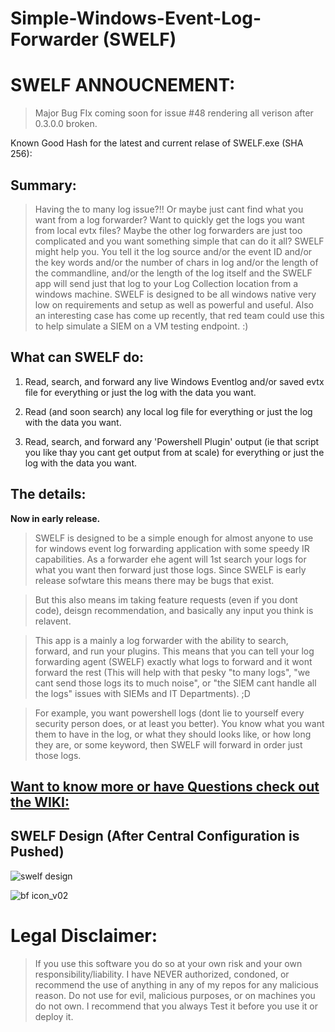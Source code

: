 # Simple-Windows-Event-Log-Forwarder (SWELF) 

# SWELF ANNOUCNEMENT:
> Major Bug FIx coming soon for issue #48 rendering all verison after 0.3.0.0 broken.

Known Good Hash for the latest and current relase of SWELF.exe (SHA 256): 

## Summary:

> Having the to many log issue?!! Or maybe just cant find what you want from a log forwarder? Want to quickly get the logs you want from local evtx files? Maybe the other log forwarders are just too complicated and you want something simple that can do it all? SWELF might help you. You tell it the log source and/or the event ID and/or the key words and/or the number of chars in log and/or the length of the commandline, and/or the length of the log itself and the SWELF app will send just that log to your Log Collection location from a windows machine. SWELF is designed to be all windows native very low on requirements and setup as well as powerful and useful. Also an interesting case has come up recently, that red team could use this to help simulate a SIEM on a VM testing endpoint. :)

## What can SWELF do:

1. Read, search, and forward any live Windows Eventlog and/or saved evtx file for everything or just the log with the data you want.

2. Read (and soon search) any local log file for everything or just the log with the data you want.

3. Read, search, and forward any 'Powershell Plugin' output (ie that script you like thay you cant get output from at scale) for everything or just the log with the data you want.

## The details:

**Now in early release.** 
> SWELF is designed to be a simple enough for almost anyone to use for windows event log forwarding application with some speedy IR capabilities. As a forwarder ehe agent will 1st search your logs for what you want then forward just those logs. 
Since SWELF is early release sofwtare this means there may be bugs that exist. 

> But this also means im taking feature requests (even if you dont code), deisgn recommendation, and basically any input you think is relavent.

> This app is a mainly a log forwarder with the ability to search, forward, and run your plugins. This means that you can tell your log forwarding agent (SWELF) exactly what logs to forward and it wont forward the rest (This will help with that pesky "to many logs", "we cant send those logs its to much noise", or "the SIEM cant handle all the logs" issues with SIEMs and IT Departments). ;D

> For example, you want powershell logs (dont lie to yourself every security person does, or at least you better). You know what you want them to have in the log, or what they should looks like, or how long they are, or some keyword, then SWELF will forward in order just those logs.

## [Want to know more or have Questions check out the WIKI:](https://github.com/ceramicskate0/SWELF/wiki)

## SWELF Design (After Central Configuration is Pushed)
![swelf design](https://user-images.githubusercontent.com/6934294/41071314-a6c5be2e-69bc-11e8-803a-03fcebab5981.PNG)

![bf icon_v02](https://user-images.githubusercontent.com/6934294/38778422-18790d6c-407f-11e8-8594-be72577b26cd.png)

# Legal Disclaimer:
> If you use this software you do so at your own risk and your own responsibility/liability. I have NEVER authorized, condoned, or recommend the use of anything in any of my repos for any malicious reason. Do not use for evil, malicious purposes, or on machines you do not own. I recommend that you always Test it before you use it or deploy it.
